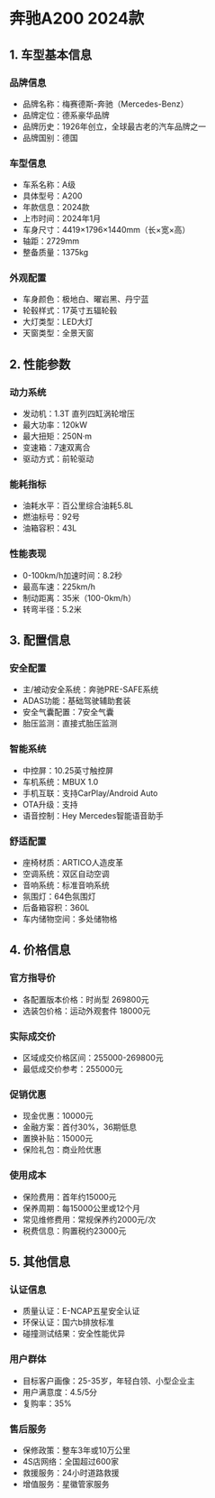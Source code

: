 # 奔驰A200 2024款

## 1. 车型基本信息
### 品牌信息
- 品牌名称：梅赛德斯-奔驰（Mercedes-Benz）
- 品牌定位：德系豪华品牌
- 品牌历史：1926年创立，全球最古老的汽车品牌之一
- 品牌国别：德国

### 车型信息
- 车系名称：A级
- 具体型号：A200
- 年款信息：2024款
- 上市时间：2024年1月
- 车身尺寸：4419×1796×1440mm（长×宽×高）
- 轴距：2729mm
- 整备质量：1375kg

### 外观配置
- 车身颜色：极地白、曜岩黑、丹宁蓝
- 轮毂样式：17英寸五辐轮毂
- 大灯类型：LED大灯
- 天窗类型：全景天窗

## 2. 性能参数
### 动力系统
- 发动机：1.3T 直列四缸涡轮增压
- 最大功率：120kW
- 最大扭矩：250N·m
- 变速箱：7速双离合
- 驱动方式：前轮驱动

### 能耗指标
- 油耗水平：百公里综合油耗5.8L
- 燃油标号：92号
- 油箱容积：43L

### 性能表现
- 0-100km/h加速时间：8.2秒
- 最高车速：225km/h
- 制动距离：35米（100-0km/h）
- 转弯半径：5.2米

## 3. 配置信息
### 安全配置
- 主/被动安全系统：奔驰PRE-SAFE系统
- ADAS功能：基础驾驶辅助套装
- 安全气囊配置：7安全气囊
- 胎压监测：直接式胎压监测

### 智能系统
- 中控屏：10.25英寸触控屏
- 车机系统：MBUX 1.0
- 手机互联：支持CarPlay/Android Auto
- OTA升级：支持
- 语音控制：Hey Mercedes智能语音助手

### 舒适配置
- 座椅材质：ARTICO人造皮革
- 空调系统：双区自动空调
- 音响系统：标准音响系统
- 氛围灯：64色氛围灯
- 后备箱容积：360L
- 车内储物空间：多处储物格

## 4. 价格信息
### 官方指导价
- 各配置版本价格：时尚型 269800元
- 选装包价格：运动外观套件 18000元

### 实际成交价
- 区域成交价格区间：255000-269800元
- 最低成交价参考：255000元

### 促销优惠
- 现金优惠：10000元
- 金融方案：首付30%，36期低息
- 置换补贴：15000元
- 保险礼包：商业险优惠

### 使用成本
- 保险费用：首年约15000元
- 保养周期：每15000公里或12个月
- 常见维修费用：常规保养约2000元/次
- 税费信息：购置税约23000元

## 5. 其他信息
### 认证信息
- 质量认证：E-NCAP五星安全认证
- 环保认证：国六b排放标准
- 碰撞测试结果：安全性能优异

### 用户群体
- 目标客户画像：25-35岁，年轻白领、小型企业主
- 用户满意度：4.5/5分
- 复购率：35%

### 售后服务
- 保修政策：整车3年或10万公里
- 4S店网络：全国超过600家
- 救援服务：24小时道路救援
- 增值服务：星徽管家服务